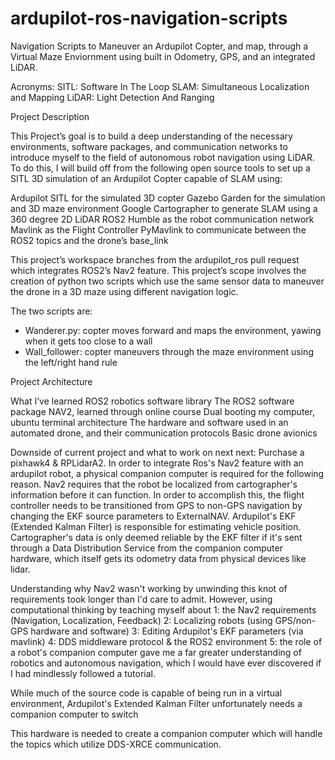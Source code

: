 # ardupilot-ros-navigation-scripts
Navigation Scripts to Maneuver an Ardupilot Copter, and map, through a Virtual Maze Enviornment using built in Odometry, GPS, and an integrated LiDAR.

Acronyms:
SITL: Software In The Loop
SLAM: Simultaneous Localization and Mapping
LiDAR: Light Detection And Ranging

Project Description

This Project’s goal is to build a deep understanding of the necessary environments, software packages, and communication networks to introduce myself to the field of autonomous robot navigation using LiDAR.  To do this, I will build off from the following open source tools to set up a SITL 3D simulation of an Ardupilot Copter capable of SLAM using:

Ardupilot SITL for the simulated 3D copter 
Gazebo Garden for the simulation and 3D maze environment
Google Cartographer to generate SLAM using a 360 degree 2D LiDAR
ROS2 Humble as the robot communication network
Mavlink as the Flight Controller
PyMavlink to communicate between the ROS2 topics and the drone’s base_link 

This project’s workspace branches from the ardupilot_ros pull request which integrates ROS2’s Nav2 feature.  This project’s scope involves the creation of python two scripts which use the same sensor data to maneuver the drone in a 3D maze using different navigation logic.

The two scripts are:
- Wanderer.py: copter moves forward and maps the environment, yawing when it gets too close to a wall
- Wall_follower: copter maneuvers through the maze environment using the left/right hand rule

Project Architecture

What I’ve learned
ROS2 robotics software library
The ROS2 software package NAV2, learned through online course
Dual booting my computer, ubuntu terminal architecture
The hardware and software used in an automated drone, and their communication protocols
Basic drone avionics

Downside of current project and what to work on next
next: Purchase a pixhawk4 & RPLidarA2. In order to integrate Ros's Nav2 feature with an ardupilot robot, a physical companion computer is required for the following reason. Nav2 requires that the robot be localized from cartographer's information before it can function. In order to accomplish this, the flight controller needs to be transitioned from GPS to non-GPS navigation by changing the EKF source parameters to ExternalNAV. Ardupilot's EKF (Extended Kalman Filter) is responsible for estimating vehicle position. Cartographer's data is only deemed reliable by the EKF filter if it's sent through a Data Distribution Service from the companion computer hardware, which itself gets its odometry data from physical devices like lidar.

Understanding why Nav2 wasn't working by unwinding this knot of requirements took longer than I'd care to admit. However, using computational thinking by teaching myself about
1: the Nav2 requirements (Navigation, Localization, Feedback)
2: Localizing robots (using GPS/non-GPS hardware and software)
3: Editing Ardupilot's EKF parameters (via mavlink)
4: DDS middleware protocol & the ROS2 environment
5: the role of a robot's companion computer
gave me a far greater understanding of robotics and autonomous navigation, which I would have ever discovered if I had mindlessly followed a tutorial.

While much of the source code is capable of being run in a virtual environment, Ardupilot's Extended Kalman Filter unfortunately needs a companion computer to switch

This hardware is needed to create a companion computer which will handle the topics which utilize DDS-XRCE communication.
